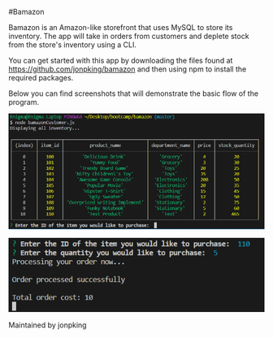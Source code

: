 #Bamazon

Bamazon is an Amazon-like storefront that uses MySQL to store its inventory. The app will take in orders from customers and deplete stock from the store's inventory using a CLI.

You can get started with this app by downloading the files found at https://github.com/jonpking/bamazon and then using npm to install the required packages.

Below you can find screenshots that will demonstrate the basic flow of the program.

![Screenshot](/screenshots/screenshot1.png?raw=true)

![Screenshot](/screenshots/screenshot2.png?raw=true)

Maintained by jonpking